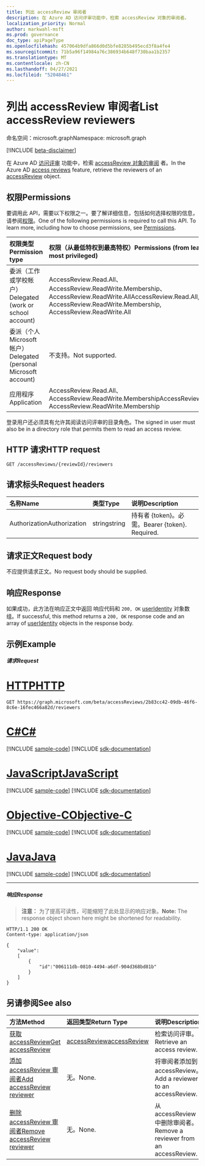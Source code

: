 ```yaml
---
title: 列出 accessReview 审阅者
description: 在 Azure AD 访问评审功能中，检索 accessReview 对象的审阅者。
localization_priority: Normal
author: markwahl-msft
ms.prod: governance
doc_type: apiPageType
ms.openlocfilehash: 457064b9dfa866d0d5bfe8285b495ecd3f8a4fe4
ms.sourcegitcommit: 71b5a96f14984a76c386934b648f730baa1b2357
ms.translationtype: MT
ms.contentlocale: zh-CN
ms.lasthandoff: 04/27/2021
ms.locfileid: "52048461"
---
```

# <a name="list-accessreview-reviewers"></a><span data-ttu-id="f03a2-103">列出 accessReview 审阅者</span><span class="sxs-lookup"><span data-stu-id="f03a2-103">List accessReview reviewers</span></span>

<span data-ttu-id="f03a2-104">命名空间：microsoft.graph</span><span class="sxs-lookup"><span data-stu-id="f03a2-104">Namespace: microsoft.graph</span></span>

[!INCLUDE [beta-disclaimer](../../includes/beta-disclaimer.md)]

<span data-ttu-id="f03a2-105">在 Azure AD [访问评审](../resources/accessreviews-root.md) 功能中，检索 [accessReview 对象的审阅](../resources/accessreview.md) 者。</span><span class="sxs-lookup"><span data-stu-id="f03a2-105">In the Azure AD [access reviews](../resources/accessreviews-root.md) feature, retrieve the reviewers of an [accessReview](../resources/accessreview.md) object.</span></span>
## <a name="permissions"></a><span data-ttu-id="f03a2-106">权限</span><span class="sxs-lookup"><span data-stu-id="f03a2-106">Permissions</span></span>
<span data-ttu-id="f03a2-p101">要调用此 API，需要以下权限之一。要了解详细信息，包括如何选择权限的信息，请参阅[权限](/graph/permissions-reference)。</span><span class="sxs-lookup"><span data-stu-id="f03a2-p101">One of the following permissions is required to call this API. To learn more, including how to choose permissions, see [Permissions](/graph/permissions-reference).</span></span>

|<span data-ttu-id="f03a2-109">权限类型</span><span class="sxs-lookup"><span data-stu-id="f03a2-109">Permission type</span></span>                        | <span data-ttu-id="f03a2-110">权限（从最低特权到最高特权）</span><span class="sxs-lookup"><span data-stu-id="f03a2-110">Permissions (from least to most privileged)</span></span>              |
|:--------------------------------------|:---------------------------------------------------------|
|<span data-ttu-id="f03a2-111">委派（工作或学校帐户）</span><span class="sxs-lookup"><span data-stu-id="f03a2-111">Delegated (work or school account)</span></span>     | <span data-ttu-id="f03a2-112">AccessReview.Read.All、AccessReview.ReadWrite.Membership、AccessReview.ReadWrite.All</span><span class="sxs-lookup"><span data-stu-id="f03a2-112">AccessReview.Read.All, AccessReview.ReadWrite.Membership, AccessReview.ReadWrite.All</span></span> |
|<span data-ttu-id="f03a2-113">委派（个人 Microsoft 帐户）</span><span class="sxs-lookup"><span data-stu-id="f03a2-113">Delegated (personal Microsoft account)</span></span> | <span data-ttu-id="f03a2-114">不支持。</span><span class="sxs-lookup"><span data-stu-id="f03a2-114">Not supported.</span></span> |
|<span data-ttu-id="f03a2-115">应用程序</span><span class="sxs-lookup"><span data-stu-id="f03a2-115">Application</span></span>                            | <span data-ttu-id="f03a2-116">AccessReview.Read.All、AccessReview.ReadWrite.Membership</span><span class="sxs-lookup"><span data-stu-id="f03a2-116">AccessReview.Read.All, AccessReview.ReadWrite.Membership</span></span>  |


 <span data-ttu-id="f03a2-117">登录用户还必须具有允许其阅读访问评审的目录角色。</span><span class="sxs-lookup"><span data-stu-id="f03a2-117">The signed in user must also be in a directory role that permits them to read an access review.</span></span>

## <a name="http-request"></a><span data-ttu-id="f03a2-118">HTTP 请求</span><span class="sxs-lookup"><span data-stu-id="f03a2-118">HTTP request</span></span>
<!-- { "blockType": "ignored" } -->
```http
GET /accessReviews/{reviewId}/reviewers
```
## <a name="request-headers"></a><span data-ttu-id="f03a2-119">请求标头</span><span class="sxs-lookup"><span data-stu-id="f03a2-119">Request headers</span></span>
| <span data-ttu-id="f03a2-120">名称</span><span class="sxs-lookup"><span data-stu-id="f03a2-120">Name</span></span>         | <span data-ttu-id="f03a2-121">类型</span><span class="sxs-lookup"><span data-stu-id="f03a2-121">Type</span></span>        | <span data-ttu-id="f03a2-122">说明</span><span class="sxs-lookup"><span data-stu-id="f03a2-122">Description</span></span> |
|:-------------|:------------|:------------|
| <span data-ttu-id="f03a2-123">Authorization</span><span class="sxs-lookup"><span data-stu-id="f03a2-123">Authorization</span></span> | <span data-ttu-id="f03a2-124">string</span><span class="sxs-lookup"><span data-stu-id="f03a2-124">string</span></span> | <span data-ttu-id="f03a2-p102">持有者 \{token\}。必需。</span><span class="sxs-lookup"><span data-stu-id="f03a2-p102">Bearer \{token\}. Required.</span></span> |

## <a name="request-body"></a><span data-ttu-id="f03a2-127">请求正文</span><span class="sxs-lookup"><span data-stu-id="f03a2-127">Request body</span></span>
<span data-ttu-id="f03a2-128">不应提供请求正文。</span><span class="sxs-lookup"><span data-stu-id="f03a2-128">No request body should be supplied.</span></span>

## <a name="response"></a><span data-ttu-id="f03a2-129">响应</span><span class="sxs-lookup"><span data-stu-id="f03a2-129">Response</span></span>
<span data-ttu-id="f03a2-130">如果成功，此方法在响应正文中返回 响应代码和 `200, OK` [userIdentity](../resources/useridentity.md) 对象数组。</span><span class="sxs-lookup"><span data-stu-id="f03a2-130">If successful, this method returns a `200, OK` response code and an array of [userIdentity](../resources/useridentity.md) objects in the response body.</span></span>

## <a name="example"></a><span data-ttu-id="f03a2-131">示例</span><span class="sxs-lookup"><span data-stu-id="f03a2-131">Example</span></span>
##### <a name="request"></a><span data-ttu-id="f03a2-132">请求</span><span class="sxs-lookup"><span data-stu-id="f03a2-132">Request</span></span>


# <a name="http"></a>[<span data-ttu-id="f03a2-133">HTTP</span><span class="sxs-lookup"><span data-stu-id="f03a2-133">HTTP</span></span>](#tab/http)
<!-- {
  "blockType": "request",
  "name": "get_accessReview_reviewers"
}-->
```msgraph-interactive
GET https://graph.microsoft.com/beta/accessReviews/2b83cc42-09db-46f6-8c6e-16fec466a82d/reviewers
```
# <a name="c"></a>[<span data-ttu-id="f03a2-134">C#</span><span class="sxs-lookup"><span data-stu-id="f03a2-134">C#</span></span>](#tab/csharp)
[!INCLUDE [sample-code](../includes/snippets/csharp/get-accessreview-reviewers-csharp-snippets.md)]
[!INCLUDE [sdk-documentation](../includes/snippets/snippets-sdk-documentation-link.md)]

# <a name="javascript"></a>[<span data-ttu-id="f03a2-135">JavaScript</span><span class="sxs-lookup"><span data-stu-id="f03a2-135">JavaScript</span></span>](#tab/javascript)
[!INCLUDE [sample-code](../includes/snippets/javascript/get-accessreview-reviewers-javascript-snippets.md)]
[!INCLUDE [sdk-documentation](../includes/snippets/snippets-sdk-documentation-link.md)]

# <a name="objective-c"></a>[<span data-ttu-id="f03a2-136">Objective-C</span><span class="sxs-lookup"><span data-stu-id="f03a2-136">Objective-C</span></span>](#tab/objc)
[!INCLUDE [sample-code](../includes/snippets/objc/get-accessreview-reviewers-objc-snippets.md)]
[!INCLUDE [sdk-documentation](../includes/snippets/snippets-sdk-documentation-link.md)]

# <a name="java"></a>[<span data-ttu-id="f03a2-137">Java</span><span class="sxs-lookup"><span data-stu-id="f03a2-137">Java</span></span>](#tab/java)
[!INCLUDE [sample-code](../includes/snippets/java/get-accessreview-reviewers-java-snippets.md)]
[!INCLUDE [sdk-documentation](../includes/snippets/snippets-sdk-documentation-link.md)]

---


##### <a name="response"></a><span data-ttu-id="f03a2-138">响应</span><span class="sxs-lookup"><span data-stu-id="f03a2-138">Response</span></span>
><span data-ttu-id="f03a2-139">**注意：** 为了提高可读性，可能缩短了此处显示的响应对象。</span><span class="sxs-lookup"><span data-stu-id="f03a2-139">**Note:** The response object shown here might be shortened for readability.</span></span>
<!-- {
  "blockType": "response",
  "truncated": true,
  "@odata.type": "microsoft.graph.userIdentity",
  "isCollection": "true"
} -->
```http
HTTP/1.1 200 OK
Content-type: application/json

{
    "value":
    [
        {
            "id":"006111db-0810-4494-a6df-904d368bd81b"
        }
    ]
}
```

## <a name="see-also"></a><span data-ttu-id="f03a2-140">另请参阅</span><span class="sxs-lookup"><span data-stu-id="f03a2-140">See also</span></span>

| <span data-ttu-id="f03a2-141">方法</span><span class="sxs-lookup"><span data-stu-id="f03a2-141">Method</span></span>           | <span data-ttu-id="f03a2-142">返回类型</span><span class="sxs-lookup"><span data-stu-id="f03a2-142">Return Type</span></span>    |<span data-ttu-id="f03a2-143">说明</span><span class="sxs-lookup"><span data-stu-id="f03a2-143">Description</span></span>|
|:---------------|:--------|:----------|
|[<span data-ttu-id="f03a2-144">获取 accessReview</span><span class="sxs-lookup"><span data-stu-id="f03a2-144">Get accessReview</span></span>](accessreview-get.md) |  [<span data-ttu-id="f03a2-145">accessReview</span><span class="sxs-lookup"><span data-stu-id="f03a2-145">accessReview</span></span>](../resources/accessreview.md) |  <span data-ttu-id="f03a2-146">检索访问评审。</span><span class="sxs-lookup"><span data-stu-id="f03a2-146">Retrieve an access review.</span></span> |
|[<span data-ttu-id="f03a2-147">添加 accessReview 审阅者</span><span class="sxs-lookup"><span data-stu-id="f03a2-147">Add accessReview reviewer</span></span>](accessreview-addreviewer.md) |     <span data-ttu-id="f03a2-148">无。</span><span class="sxs-lookup"><span data-stu-id="f03a2-148">None.</span></span>   |   <span data-ttu-id="f03a2-149">将审阅者添加到 accessReview。</span><span class="sxs-lookup"><span data-stu-id="f03a2-149">Add a reviewer to an accessReview.</span></span> |
|[<span data-ttu-id="f03a2-150">删除 accessReview 审阅者</span><span class="sxs-lookup"><span data-stu-id="f03a2-150">Remove accessReview reviewer</span></span>](accessreview-removereviewer.md) | <span data-ttu-id="f03a2-151">无。</span><span class="sxs-lookup"><span data-stu-id="f03a2-151">None.</span></span> |   <span data-ttu-id="f03a2-152">从 accessReview 中删除审阅者。</span><span class="sxs-lookup"><span data-stu-id="f03a2-152">Remove a reviewer from an accessReview.</span></span> |


<!--
{
  "type": "#page.annotation",
  "description": "Get accessReview reviewers",
  "keywords": "",
  "section": "documentation",
  "tocPath": "",
  "suppressions": [
  ]
}
-->


